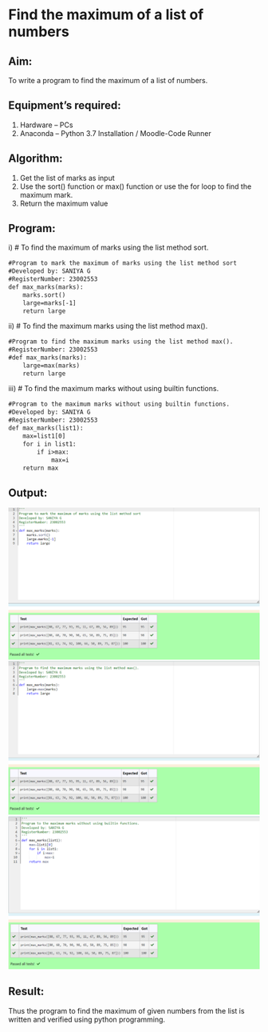 # Find the maximum of a list of numbers
## Aim:
To write a program to find the maximum of a list of numbers.
## Equipment’s required:
1.	Hardware – PCs
2.	Anaconda – Python 3.7 Installation / Moodle-Code Runner
## Algorithm:
1.	Get the list of marks as input
2.	Use the sort() function or max() function or use the for loop to find the maximum mark.
3.	Return the maximum value
## Program:

i)	# To find the maximum of marks using the list method sort.
```
#Program to mark the maximum of marks using the list method sort
#Developed by: SANIYA G
#RegisterNumber: 23002553 
def max_marks(marks):
    marks.sort()
    large=marks[-1]
    return large
```

ii)	# To find the maximum marks using the list method max().
```
#Program to find the maximum marks using the list method max().
#RegisterNumber: 23002553
#def max_marks(marks):
    large=max(marks)
    return large
```

iii) # To find the maximum marks without using builtin functions.
```
#Program to the maximum marks without using builtin functions.
#Developed by: SANIYA G
#RegisterNumber: 23002553
def max_marks(list1):
    max=list1[0]
    for i in list1:
        if i>max:
            max=i
    return max
```
## Output:
![Alt text](<max 1.png>)
![Alt text](<max 2.png>)
![Alt text](<max 3.png>)
## Result:
Thus the program to find the maximum of given numbers from the list is written and verified using python programming.